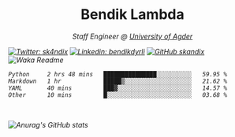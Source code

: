 <h1 align="center"> Bendik Lambda </h1>
<p align="center"><em>Staff Engineer @ <a href="http://www.uia.no">University of Agder</a></p>



[![Twitter: sk4ndix](https://img.shields.io/twitter/follow/sk4ndix?style=social)](https://twitter.com/sk4ndix)
[![Linkedin: bendikdyrli](https://img.shields.io/badge/-bendikdyrli-blue?style=flat-square&logo=Linkedin&logoColor=white&link=https://www.linkedin.com/in/bendikdyrli/)](https://www.linkedin.com/in/bendikdyrli/)
[![GitHub skandix](https://img.shields.io/github/followers/skandix?label=follow&style=social)](https://github.com/skandix)
![Waka Readme](https://github.com/skandix/skandix/workflows/Waka%20Readme/badge.svg)


<!--START_SECTION:waka-->
```text
Python     2 hrs 48 mins   ███████████████░░░░░░░░░░   59.95 % 
Markdown   1 hr            █████▒░░░░░░░░░░░░░░░░░░░   21.62 % 
YAML       40 mins         ███▓░░░░░░░░░░░░░░░░░░░░░   14.57 % 
Other      10 mins         █░░░░░░░░░░░░░░░░░░░░░░░░   03.68 % 
```
<!--END_SECTION:waka-->

  <br>
  
![Anurag's GitHub stats](https://github-readme-stats.vercel.app/api?username=skandix&show_icons=true&theme=tokyonight)


